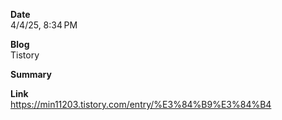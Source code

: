 **Date**  
4/4/25, 8:34 PM

**Blog**  
Tistory

**Summary**  


**Link**  
https://min11203.tistory.com/entry/%E3%84%B9%E3%84%B4